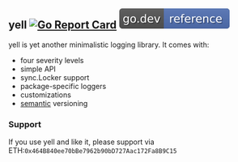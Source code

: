 ## yell [![Go Report Card](https://goreportcard.com/badge/github.com/jfcg/yell)](https://goreportcard.com/report/github.com/jfcg/yell) [![go.dev ref](https://raw.githubusercontent.com/jfcg/.github/main/godev.svg)](https://pkg.go.dev/github.com/jfcg/yell)
yell is yet another minimalistic logging library. It comes with:
- four severity levels
- simple API
- sync.Locker support
- package-specific loggers
- customizations
- [semantic](https://semver.org) versioning

### Support
If you use yell and like it, please support via ETH:`0x464B840ee70bBe7962b90bD727Aac172Fa8B9C15`
